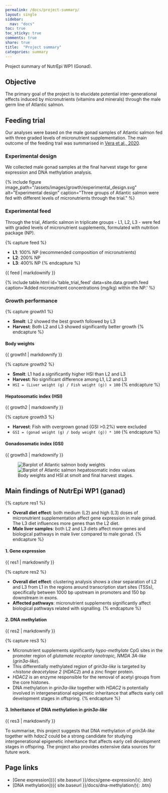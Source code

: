 ```yaml
---
permalink: /docs/project-summary/
layout: single
sidebar:
  nav: "docs"
toc: true
toc_sticky: true
comments: true
share: true
title:  "Project summary"
categories: summary
---
```


Project summary of NutrEpi WP1 (Gonad).

## Objective
The primary goal of the project is to elucidate potential inter-generational effects induced by micronutrients (vitamins and minerals) through the male germ line of Atlantic salmon.

## Feeding trial
Our analyses were based on the male gonad samples of Atlantic salmon fed with three graded levels of micronutrient supplementation. The main outcome of the feeding trail was summarised in [Vera et al., 2020](https://doi.org/10.1016/j.aquaculture.2020.735551).

### Experimental design
We collected male gonad samples at the final harvest stage for gene expression and DNA methylation analysis.

{% include figure
  image_path="/assets/images/growth/experimental_design.svg"
  alt="Experimental design"
  caption="Three groups of Atlantic salmon were fed with different levels of micronutrients through the trial." %}

### Experimental feed
Through the trial, Atlantic salmon in triplicate groups - L1, L2, L3 - were fed with graded levels of micronutrient supplements, formulated with nutrition package (NP).

{% capture feed %}
- **L1**: 100% NP (recommended composition of micronutrients)
- **L2**: 200% NP
- **L3**: 400% NP
{% endcapture %}

<div class="notice">
  {{ feed | markdownify }}
</div>

{% include table.html id='table_trial_feed' data=site.data.growth.feed
   caption='Added micronutrient concentrations (mg/kg) within the NP.' %}

### Growth performance

{% capture growth1 %}
- **Smolt**: L2 showed the best growth followed by L3
- **Harvest**: Both L2 and L3 showed significantly better growth
{% endcapture %}

<div class="notice">
  <h4 class="no_toc">Body weights</h4>
  {{ growth1 | markdownify }}
</div>

{% capture growth2 %}
- **Smolt**: L1 had a significantly higher HSI than L2 and L3
- **Harvest**: No significant difference among L1, L2 and L3
- `HSI = (Liver weight (g) / Fish weight (g)) × 100`
{% endcapture %}

<div class="notice">
  <h4 class="no_toc">Hepatosomatic index (HSI)</h4>
  {{ growth2 | markdownify }}
</div>

{% capture growth3 %}
- **Harvest**: Fish with overgrown gonad (GSI >0.2%) were excluded
- `GSI = (gonad weight (g) / body weight (g)) * 100`
{% endcapture %}

<div class="notice">
  <h4 class="no_toc">Gonadosomatic index (GSI)</h4>
  {{ growth3 | markdownify }}
</div>

<figure class="half">
    <img src="{{ site.baseurl }}/assets/images/growth/weight_barplot.svg" alt="Barplot of Atlantic salmon body weights">
    <img src="{{ site.baseurl }}/assets/images/growth/hsi_barplot.svg" alt="Barplot of Atlantic salmon hepatosomatic index values">
    <figcaption>Body weights and HSI at smolt and final harvest stages.</figcaption>
</figure>

## Main findings of NutrEpi WP1 (ganad)

{% capture res1 %}
- **Overall diet effect**: both medium (L2) and high (L3) doses of micronutrient supplementation affect gene expression in male gonad. The L3 diet influences more genes than the L2 diet.
- **Male liver samples**: both L2 and L3 diets affect more genes and biological pathways in male liver compared to male gonad.
{% endcapture %}

<div class="notice--info">
  <h4 class="no_toc">1. Gene expression</h4>
  {{ res1 | markdownify }}
</div>

{% capture res2 %}
- **Overall diet effect**: clustering analysis shows a clear separation of L2 and L3 from L1 in the regions around transcription start sites (TSSs), specifically between 1000 bp upstream in promoters and 150 bp downstream in exons.
- **Affected pathways**: micronutrient supplements significantly affect biological pathways related with signalling.
{% endcapture %}

<div class="notice--info">
  <h4 class="no_toc">2. DNA methylation</h4>
  {{ res2 | markdownify }}
</div>

{% capture res3 %}
- Micronutrient supplements significantly *hypo-methylate* CpG sites in the promoter region of <i>glutamate receptor ionotropic, NMDA 3A-like</i> (<i>grin3a-like</i>).
- This differentially methylated region of <i>grin3a-like</i> is targeted by <i><histone deacetylase 2</i> (<i>HDAC2</i>) and a zinc finger protein.
- <i>HDAC2</i> is an enzyme responsible for the removal of acetyl groups from the core histones.
- DNA methylation in <i>grin3a-like</i> together with <i>HDAC2</i> is potentially involved in intergenerational epigenetic inheritance that affects early cell development stages in offspring.
{% endcapture %}

<div class="notice--info">
  <h4 class="no_toc">3. Inheritance of DNA methylation in <i>grin3a-like</i></h4>
  {{ res3 | markdownify }}
</div>

To summarise, this project suggests that DNA methylation of <i>grin3A-like</i> together with <i>hdac2</i> could be a strong candidate for studying intergenerational epigenetic inheritance that affects early cell development stages in offspring. The project also provides extensive data sources for future work.

## Page links
- [Gene expression]({{ site.baseurl }}/docs/gene-expression/){: .btn}
- [DNA methylation]({{ site.baseurl }}/docs/dna-methylation/){: .btn}
